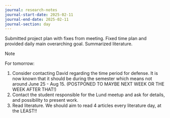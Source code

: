 ```yaml
---
journal: research-notes
journal-start-date: 2025-02-11
journal-end-date: 2025-02-11
journal-section: day
---
```

Submitted project plan with fixes from meeting. Fixed time plan and provided daily main overarching goal. Summarized literature.


> [!NOTE]
> For tomorrow:
> 
> 1. Consider contacting David regarding the time period for defense. It is now known that it should be during the semester which means not around June 25 - Aug 15. (POSTPONED TO MAYBE NEXT WEEK OR THE WEEK AFTER THAT!)
> 2. Contact the student responsible for the Lund meetup and ask for details, and possibility to present work.
> 3. Read literature. We should aim to read 4 articles every literature day, at the LEAST!!